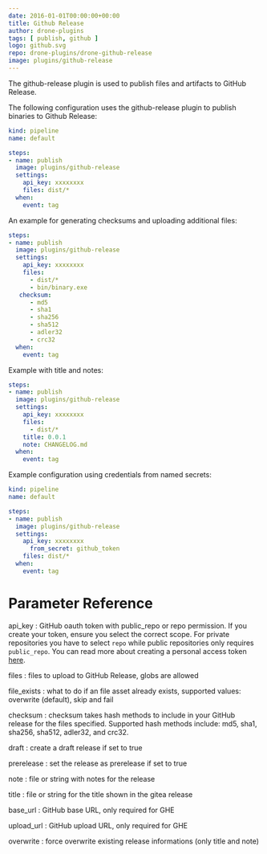 ```yaml
---
date: 2016-01-01T00:00:00+00:00
title: Github Release
author: drone-plugins
tags: [ publish, github ]
logo: github.svg
repo: drone-plugins/drone-github-release
image: plugins/github-release
---
```


The github-release plugin is used to publish files and artifacts to GitHub Release.

The following configuration uses the github-release plugin to publish binaries to Github Release:

```yaml
kind: pipeline
name: default

steps:
- name: publish
  image: plugins/github-release
  settings:
    api_key: xxxxxxxx
    files: dist/*
  when:
    event: tag
```

An example for generating checksums and uploading additional files:

```yaml
steps:
- name: publish
  image: plugins/github-release
  settings:
    api_key: xxxxxxxx
    files:
      - dist/*
      - bin/binary.exe
   checksum:
      - md5
      - sha1
      - sha256
      - sha512
      - adler32
      - crc32
  when:
    event: tag
```

Example with title and notes:

```yaml
steps:
- name: publish
  image: plugins/github-release
  settings:
    api_key: xxxxxxxx
    files:
      - dist/*
    title: 0.0.1
    note: CHANGELOG.md
  when:
    event: tag
```

Example configuration using credentials from named secrets:

```yaml
kind: pipeline
name: default

steps:
- name: publish
  image: plugins/github-release
  settings:
    api_key: xxxxxxxx
      from_secret: github_token
    files: dist/*
  when:
    event: tag
```

# Parameter Reference

api_key
: GitHub oauth token with public_repo or repo permission. If you create your token,
ensure you select the correct scope. For private repositories you have to select `repo`
while public repositories only requires `public_repo`. You can read more about creating a
personal access token [here](https://help.github.com/articles/creating-a-personal-access-token-for-the-command-line/).

files
: files to upload to GitHub Release, globs are allowed

file_exists
: what to do if an file asset already exists, supported values: overwrite (default), skip and fail

checksum
: checksum takes hash methods to include in your GitHub release for the files specified.
Supported hash methods include: md5, sha1, sha256, sha512, adler32, and crc32.

draft
: create a draft release if set to true

prerelease
: set the release as prerelease if set to true

note
: file or string with notes for the release

title
: file or string for the title shown in the gitea release

base_url
: GitHub base URL, only required for GHE

upload_url
: GitHub upload URL, only required for GHE

overwrite
: force overwrite existing release informations (only title and note)
